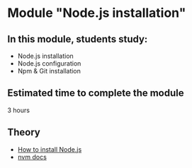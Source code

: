 # Module "Node.js installation"

## In this module, students study:

- Node.js installation
- Node.js configuration
- Npm & Git installation

## Estimated time to complete the module
3 hours

## Theory
- [How to install Node.js](https://nodejs.dev/learn/how-to-install-nodejs)
- [nvm docs](https://github.com/nvm-sh/nvm#intro)